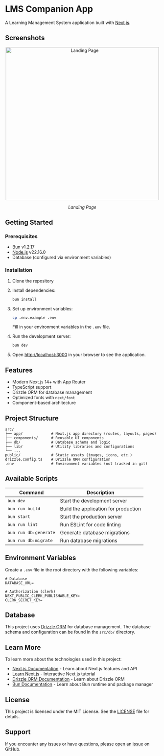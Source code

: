 # LMS Companion App

A Learning Management System application built with [Next.js](https://nextjs.org).
## Screenshots
<div align="center">
  <img src="https://github.com/user-attachments/assets/6d6c46e2-f883-495a-9433-d6b5137dd536" alt="Landing Page" width="500">
  <p><em>Landing Page</em></p>
</div>

## Getting Started

### Prerequisites

- [Bun](https://bun.sh/) v1.2.17
- [Node.js](https://nodejs.org/) v22.16.0
- Database (configured via environment variables)

### Installation

1. Clone the repository
2. Install dependencies:
   ```bash
   bun install
   ```
3. Set up environment variables:

   ```bash
   cp .env.example .env
   ```

   Fill in your environment variables in the `.env` file.

4. Run the development server:

   ```bash
   bun dev
   ```

5. Open [http://localhost:3000](http://localhost:3000) in your browser to see the application.

## Features

- Modern Next.js 14+ with App Router
- TypeScript support
- Drizzle ORM for database management
- Optimized fonts with `next/font`
- Component-based architecture

## Project Structure

```
src/
├── app/             # Next.js app directory (routes, layouts, pages)
├── components/      # Reusable UI components
├── db/              # Database schema and logic
├── lib/             # Utility libraries and configurations
└── ...
public/              # Static assets (images, icons, etc.)
drizzle.config.ts    # Drizzle ORM configuration
.env                 # Environment variables (not tracked in git)
```

## Available Scripts

| Command               | Description                          |
| --------------------- | ------------------------------------ |
| `bun dev`             | Start the development server         |
| `bun run build`       | Build the application for production |
| `bun start`           | Start the production server          |
| `bun run lint`        | Run ESLint for code linting          |
| `bun run db:generate` | Generate database migrations         |
| `bun run db:migrate`  | Run database migrations              |

## Environment Variables

Create a `.env` file in the root directory with the following variables:

```env
# Database
DATABASE_URL=

# Authorization (clerk)
NEXT_PUBLIC_CLERK_PUBLISHABLE_KEY=
CLERK_SECRET_KEY=
```

## Database

This project uses [Drizzle ORM](https://orm.drizzle.team/) for database management. The database schema and configuration can be found in the `src/db/` directory.

<!-- ## Deployment

### Vercel (Recommended)

The easiest way to deploy your Next.js app is to use the [Vercel Platform](https://vercel.com/new?utm_medium=default-template&filter=next.js&utm_source=create-next-app&utm_campaign=create-next-app-readme) from the creators of Next.js.

Check out the [Next.js deployment documentation](https://nextjs.org/docs/app/building-your-application/deploying) for more details.

### Other Platforms

This application can be deployed on any platform that supports Node.js applications, such as:

- Railway
- Render
- DigitalOcean App Platform
- AWS
- Google Cloud Platform -->

## Learn More

To learn more about the technologies used in this project:

- [Next.js Documentation](https://nextjs.org/docs) - Learn about Next.js features and API
- [Learn Next.js](https://nextjs.org/learn) - Interactive Next.js tutorial
- [Drizzle ORM Documentation](https://orm.drizzle.team/) - Learn about Drizzle ORM
- [Bun Documentation](https://bun.sh/docs) - Learn about Bun runtime and package manager

<!-- ## Contributing

1. Fork the repository
2. Create your feature branch (`git checkout -b feature/amazing-feature`)
3. Make your changes
4. Commit your changes (`git commit -m 'Add some amazing feature'`)
5. Push to the branch (`git push origin feature/amazing-feature`)
6. Open a Pull Request -->

## License

This project is licensed under the MIT License. See the [LICENSE](LICENSE) file for details.

## Support

If you encounter any issues or have questions, please [open an issue](https://github.com/itsZidd/lms-companion-app/issues) on GitHub.
